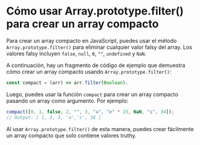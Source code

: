 # Cómo usar Array.prototype.filter() para crear un array compacto

Para crear un array compacto en JavaScript, puedes usar el método `Array.prototype.filter()` para eliminar cualquier valor falsy del array. Los valores falsy incluyen `false`, `null`, `0`, `""`, `undefined` y `NaN`.

A continuación, hay un fragmento de código de ejemplo que demuestra cómo crear un array compacto usando `Array.prototype.filter()`:

```js
const compact = (arr) => arr.filter(Boolean);
```

Luego, puedes usar la función `compact` para crear un array compacto pasando un array como argumento. Por ejemplo:

```js
compact([0, 1, false, 2, "", 3, "a", "e" * 23, NaN, "s", 34]);
// Output: [ 1, 2, 3, 'a','s', 34 ]
```

Al usar `Array.prototype.filter()` de esta manera, puedes crear fácilmente un array compacto que solo contiene valores truthy.
